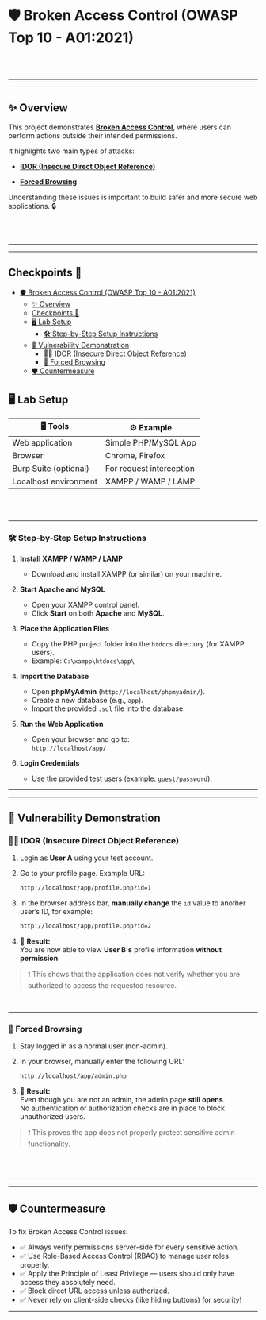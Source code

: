 # 🛡️ Broken Access Control (OWASP Top 10 - A01:2021)

<br><br>

---
---

## ✨ Overview

This project demonstrates [**Broken Access Control**](https://owasp.org/Top10/A01_2021-Broken_Access_Control/), where users can perform actions outside their intended permissions.

It highlights two main types of attacks:

- [**IDOR (Insecure Direct Object Reference)**](https://cheatsheetseries.owasp.org/cheatsheets/Insecure_Direct_Object_Reference_Prevention_Cheat_Sheet.html)

- [**Forced Browsing**](https://owasp.org/www-community/attacks/Forced_browsing)

Understanding these issues is important to build safer and more secure web applications. 🔒

<br><br>

---
---

## Checkpoints 🚩

- [🛡️ Broken Access Control (OWASP Top 10 - A01:2021)](#️-broken-access-control-owasp-top-10---a012021)
  - [✨ Overview](#-overview)
  - [Checkpoints 🚩](#checkpoints-)
  - [🖥️ Lab Setup](#️-lab-setup)
    - [🛠️ Step-by-Step Setup Instructions](#️-step-by-step-setup-instructions)
  - [🚨 Vulnerability Demonstration](#-vulnerability-demonstration)
    - [🕵️‍♂️ IDOR (Insecure Direct Object Reference)](#️️-idor-insecure-direct-object-reference)
    - [🚪 Forced Browsing](#-forced-browsing)
  - [🛡️ Countermeasure](#️-countermeasure)

## 🖥️ Lab Setup

| 🖥️ Tools               | ⚙️ Example               |
| ---------------------- | ------------------------ |
| Web application        | Simple PHP/MySQL App      |
| Browser                | Chrome, Firefox           |
| Burp Suite (optional)  | For request interception  |
| Localhost environment  | XAMPP / WAMP / LAMP       |

<br><br>

---

### 🛠️ Step-by-Step Setup Instructions

1. **Install XAMPP / WAMP / LAMP**  
   - Download and install XAMPP (or similar) on your machine.

2. **Start Apache and MySQL**  
   - Open your XAMPP control panel.
   - Click **Start** on both **Apache** and **MySQL**.

3. **Place the Application Files**  
   - Copy the PHP project folder into the `htdocs` directory (for XAMPP users).
   - Example: `C:\xampp\htdocs\app\`

4. **Import the Database**  
   - Open **phpMyAdmin** (`http://localhost/phpmyadmin/`).
   - Create a new database (e.g., `app`).
   - Import the provided `.sql` file into the database.

5. **Run the Web Application**  
   - Open your browser and go to:  
     `http://localhost/app/`

6. **Login Credentials**  
   - Use the provided test users (example: `guest/password`).

---
---

## 🚨 Vulnerability Demonstration

### 🕵️‍♂️ IDOR (Insecure Direct Object Reference)

1. Login as **User A** using your test account.
2. Go to your profile page. Example URL:

   ```bash
   http://localhost/app/profile.php?id=1
   ```

3. In the browser address bar, **manually change** the `id` value to another user’s ID, for example:

   ```bash
   http://localhost/app/profile.php?id=2
   ```

4. 🎯 **Result:**  
   You are now able to view **User B's** profile information **without permission**.

> ❗ This shows that the application does not verify whether you are authorized to access the requested resource.

<br>

---

### 🚪 Forced Browsing

1. Stay logged in as a normal user (non-admin).
2. In your browser, manually enter the following URL:

   ```bash
   http://localhost/app/admin.php
   ```

3. 🎯 **Result:**  
   Even though you are not an admin, the admin page **still opens**.  
   No authentication or authorization checks are in place to block unauthorized users.

> ❗ This proves the app does not properly protect sensitive admin functionality.


<br><br>

---
---

## 🛡️ Countermeasure

To fix Broken Access Control issues:

- ✅ Always verify permissions server-side for every sensitive action.
- ✅ Use Role-Based Access Control (RBAC) to manage user roles properly.
- ✅ Apply the Principle of Least Privilege — users should only have access they absolutely need.
- ✅ Block direct URL access unless authorized.
- ✅ Never rely on client-side checks (like hiding buttons) for security!

---
